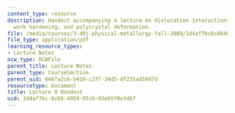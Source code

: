 ```yaml
---
content_type: resource
description: Handout accompanying a lecture on dislocation interactions, Orowan looping,
  work hardening, and polycrystal deformation.
file: /media/courses/3-40j-physical-metallurgy-fall-2009/1d4af7bc8c66405095cb03eb5f0e34b7_MIT3_40JF09_fig08.pdf
file_type: application/pdf
learning_resource_types:
- Lecture Notes
ocw_type: OCWFile
parent_title: Lecture Notes
parent_type: CourseSection
parent_uid: 646fa2c6-5410-c2ff-34d5-df235ad10d7d
resourcetype: Document
title: Lecture 8 Handout
uid: 1d4af7bc-8c66-4050-95cb-03eb5f0e34b7
---
```


